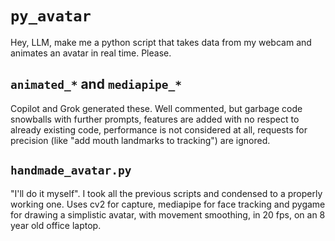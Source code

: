 # `py_avatar`
Hey, LLM, make me a python script that takes data from my webcam and animates an avatar in real time. Please.

## `animated_*` and `mediapipe_*`
Copilot and Grok generated these. Well commented, but garbage code snowballs with further prompts, features are added with no respect to already existing code, performance is not considered at all, requests for precision (like "add mouth landmarks to tracking") are ignored.

## `handmade_avatar.py`
"I'll do it myself". I took all the previous scripts and condensed to a properly working one. Uses cv2 for capture, mediapipe for face tracking and pygame for drawing a simplistic avatar, with movement smoothing, in 20 fps, on an 8 year old office laptop.

